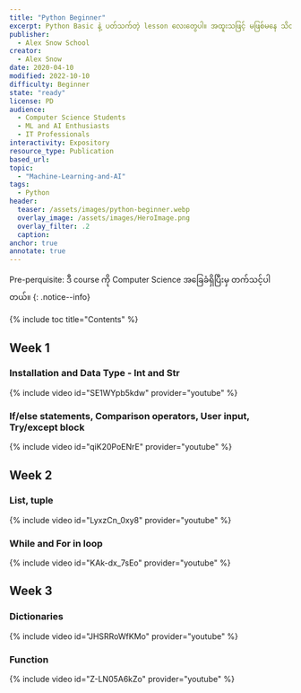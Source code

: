 ```yaml
---
title: "Python Beginner"
excerpt: Python Basic နဲ့ ပတ်သက်တဲ့ lesson လေးတွေပါ။ အထူးသဖြင့် မဖြစ်မနေ သိထားသင့်သော data types များနဲ့  အခြေခံတွေဖြစ်တဲ့ loop တို့ function တို့ ကိုပါ ထည့်သွင်းပြောပြထားပါတယ်။
publisher:
  - Alex Snow School 
creator:
  - Alex Snow
date: 2020-04-10
modified: 2022-10-10
difficulty: Beginner
state: "ready"
license: PD
audience:
  - Computer Science Students
  - ML and AI Enthusiasts
  - IT Professionals
interactivity: Expository
resource_type: Publication
based_url: 
topic:
  - "Machine-Learning-and-AI"
tags:
  - Python
header:
  teaser: /assets/images/python-beginner.webp
  overlay_image: /assets/images/HeroImage.png
  overlay_filter: .2
  caption: 
anchor: true
annotate: true
---
```


Pre-perquisite: ဒီ course ကို Computer Science အခြေခံရှိပြီးမှ တက်သင့်ပါတယ်။
{: .notice--info}

{% include toc title="Contents" %}


## Week 1

###  Installation and Data Type - Int and Str

{% include video id="SE1WYpb5kdw" provider="youtube" %}


### If/else statements, Comparison operators, User input, Try/except block

{% include video id="qiK20PoENrE" provider="youtube" %}

## Week 2

### List, tuple

{% include video id="LyxzCn_0xy8" provider="youtube" %}

### While and For in loop

{% include video id="KAk-dx_7sEo" provider="youtube" %}

## Week 3

### Dictionaries

{% include video id="JHSRRoWfKMo" provider="youtube" %}

### Function

{% include video id="Z-LN05A6kZo" provider="youtube" %}
